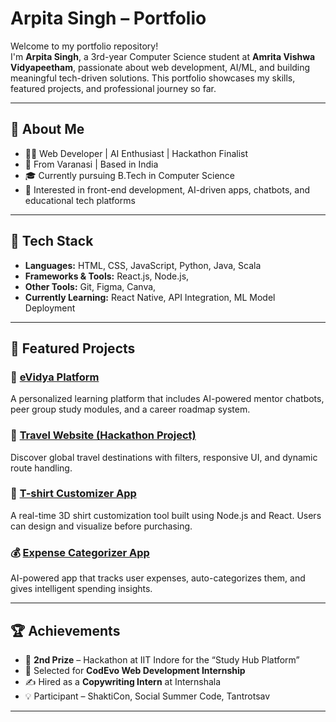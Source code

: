 #  Arpita Singh –  Portfolio

Welcome to my portfolio repository!  
I'm **Arpita Singh**, a 3rd-year Computer Science student at **Amrita Vishwa Vidyapeetham**, passionate about web development, AI/ML, and building meaningful tech-driven solutions. This portfolio showcases my skills, featured projects, and professional journey so far.

---

## 📌 About Me

- 👩‍💻 Web Developer | AI Enthusiast | Hackathon Finalist
- 📍 From Varanasi | Based in India
- 🎓 Currently pursuing B.Tech in Computer Science
- 🧠 Interested in front-end development, AI-driven apps, chatbots, and educational tech platforms

---

## 🔧 Tech Stack

- **Languages:** HTML, CSS, JavaScript, Python, Java, Scala  
- **Frameworks & Tools:** React.js, Node.js,   
- **Other Tools:** Git, Figma, Canva,  
- **Currently Learning:** React Native, API Integration, ML Model Deployment

---

## 💼 Featured Projects

### 📍 [eVidya Platform](#)
A personalized learning platform that includes AI-powered mentor chatbots, peer group study modules, and a career roadmap system.

### 🧳 [Travel Website (Hackathon Project)](#)
Discover global travel destinations with filters, responsive UI, and dynamic route handling.

### 👕 [T-shirt Customizer App](#)
A real-time 3D shirt customization tool built using Node.js and React. Users can design and visualize before purchasing.

### 💰 [Expense Categorizer App](#)
AI-powered app that tracks user expenses, auto-categorizes them, and gives intelligent spending insights.

---

## 🏆 Achievements

- 🥈 **2nd Prize** – Hackathon at IIT Indore for the “Study Hub Platform”
- 💼 Selected for **CodEvo Web Development Internship**
- ✍️ Hired as a **Copywriting Intern** at Internshala
- 💡 Participant – ShaktiCon, Social Summer Code, Tantrotsav

---


